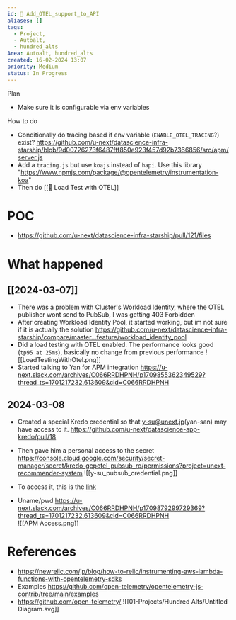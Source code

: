 ```yaml
---
id: 🎯 Add_OTEL_support_to_API
aliases: []
tags:
  - Project,
  - Autoalt,
  - hundred_alts
Area: Autoalt, hundred_alts
created: 16-02-2024 13:07
priority: Medium
status: In Progress
---
```


Plan
* Make sure it is configurable via env variables

How to do
* Conditionally do tracing based if env variable (`ENABLE_OTEL_TRACING`?) exist? https://github.com/u-next/datascience-infra-starship/blob/9d00726273f6487fff850e923f457d92b7366856/src/apm/server.js
* Add a `tracing.js` but use `koajs` instead of `hapi`. Use this library "https://www.npmjs.com/package/@opentelemetry/instrumentation-koa"
* Then do [[🎯 Load Test with OTEL]]

# POC
* https://github.com/u-next/datascience-infra-starship/pull/121/files

# What happened

## [[2024-03-07]]
* There was a problem with Cluster's Workload Identity, where the OTEL publisher wont send to PubSub, I was getting 403 Forbidden
 * After creating Workload Identity Pool, it started working, but im not sure if it is actually the solution https://github.com/u-next/datascience-infra-starship/compare/master...feature/workload_identity_pool
* Did a load testing with OTEL enabled. The performance looks good (`tp95 at 25ms`), basically no change from previous performance
![[LoadTestingWithOtel.png]]
* Started talking to Yan for APM integration
https://u-next.slack.com/archives/C066RRDHPNH/p1709855362349529?thread_ts=1701217232.613609&cid=C066RRDHPNH


## 2024-03-08
* Created a special Kredo credential so that y-su@unext.jp(yan-san) may have access to it. https://github.com/u-next/datascience-app-kredo/pull/18
* Then gave him a personal access to the secret
https://console.cloud.google.com/security/secret-manager/secret/kredo_gcpotel_pubsub_ro/permissions?project=unext-recommender-system
![[y-su_pubsub_credential.png]]

* To access it, this is the [link](https://apm-kibana.core.unext.dev/app/apm/services/bigtable-base/overview?comparisonEnabled=true&environment=ENVIRONMENT_ALL&kuery=&latencyAggregationType=avg&offset=1w&rangeFrom=now-3d&rangeTo=now&serviceGroup=&transactionType=request)
* Uname/pwd https://u-next.slack.com/archives/C066RRDHPNH/p1709879299729369?thread_ts=1701217232.613609&cid=C066RRDHPNH  
![[APM Access.png]]
# References
* https://newrelic.com/jp/blog/how-to-relic/instrumenting-aws-lambda-functions-with-opentelemetry-sdks
* Examples https://github.com/open-telemetry/opentelemetry-js-contrib/tree/main/examples
* https://github.com/open-telemetry/
![[01-Projects/Hundred Alts/Untitled Diagram.svg]]
